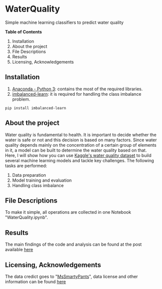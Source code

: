 # WaterQuality
  Simple machine learning classifiers to predict water quality

**Table of Contents**
  1. Installation
  2. About the project
  3. File Descriptions
  4. Results
  5. Licensing, Acknowledgements

## Installation
  1. [Anaconda - Python 3](https://www.anaconda.com/products/individual): contains the most of the required libraries.
  2. [imbalanced-learn](https://imbalanced-learn.org/stable/): it is required for handling the class imbalance problem.
    
    pip install imbalanced-learn  
## About the project
Water quality is fundamental to health. It is important to decide whether the water is safe or not and this decision is based on many factors. Since water quality depends mainly on the concentration of a certain group of elements in it, a model can be built to determine the water quality based on that. Here, I will show how you can use [Kaggle's water quality dataset](https://www.kaggle.com/mssmartypants/water-quality) to build several machine learning models and tackle key challenges. The following tasks are performed:

  1. Data preparation
  2. Model training and evaluation
  3. Handling class imbalance

## File Descriptions
To make it simple, all operations are collected in one Notebook "WaterQuality.ipynb".

## Results
The main findings of the code and analysis can be found at the post available [here](https://medium.com/@ah.z.afifi/water-quality-prediction-using-machine-learning-31b4c7ac977c)

## Licensing, Acknowledgements
The data credict goes to "[MsSmartyPants](https://www.kaggle.com/mssmartypants)", data license and other information can be found [here](https://www.kaggle.com/mssmartypants/water-quality) 

